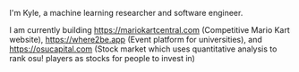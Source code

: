 I'm Kyle, a machine learning researcher and software engineer.

I am currently building https://mariokartcentral.com (Competitive Mario Kart website), https://where2be.app (Event platform for universities), and https://osucapital.com (Stock market which uses quantitative analysis to rank osu! players as stocks for people to invest in)
